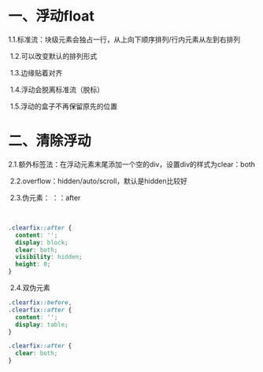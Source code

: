 # 一、浮动float

​		1.1.标准流：块级元素会独占一行，从上向下顺序排列/行内元素从左到右排列

​		1.2.可以改变默认的排列形式

​		1.3.边缘贴着对齐

​		1.4.浮动会脱离标准流（脱标）

​		1.5.浮动的盒子不再保留原先的位置

# 二、清除浮动

​		2.1.额外标签法：在浮动元素末尾添加一个空的div，设置div的样式为clear：both

​		2.2.overflow：hidden/auto/scroll，默认是hidden比较好

​		2.3.伪元素： ：：after

​						

```css
.clearfix::after {
  content: '';
  display: block;
  clear: both;
  visibility: hidden;
  height: 0;
}
```

​		2.4.双伪元素

```css
.clearfix::before,
.clearfix::after {
  content: '';
  display: table;
}

.clearfix::after {
  clear: both;
}
```